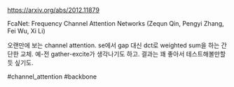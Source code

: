 https://arxiv.org/abs/2012.11879

FcaNet: Frequency Channel Attention Networks (Zequn Qin, Pengyi Zhang, Fei Wu, Xi Li)

오랜만에 보는 channel attention. se에서 gap 대신 dct로 weighted sum을 하는 간단한 교체. 예-전 gather-excite가 생각나기도 하고. 결과는 꽤 좋아서 테스트해볼만할 듯 싶기도.

#channel_attention #backbone